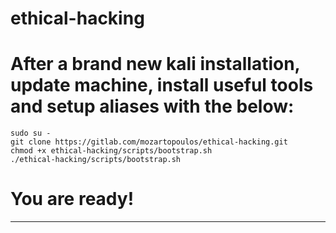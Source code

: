 # ethical-hacking

# After a brand new kali installation, update machine, install useful tools and setup aliases with the below:

```
sudo su -
git clone https://gitlab.com/mozartopoulos/ethical-hacking.git
chmod +x ethical-hacking/scripts/bootstrap.sh
./ethical-hacking/scripts/bootstrap.sh
```

# You are ready!

---------------------------------------------------------
